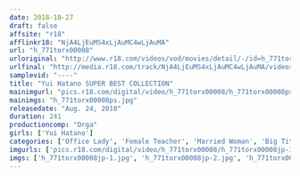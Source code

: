 ```yaml
---
date: 2018-10-27
draft: false
affsite: "r18"
afflinkr18: "NjA4LjEuMS4xLjAuMC4wLjAuMA"
url: "h_771torx00008"
urloriginal: "http://www.r18.com/videos/vod/movies/detail/-/id=h_771torx00008"
urlfinal: "http://media.r18.com/track/NjA4LjEuMS4xLjAuMC4wLjAuMA/videos/vod/movies/detail/-/id=h_771torx00008"
samplevid: "----"
title: "Yui Hatano SUPER BEST COLLECTION"
mainimgurl: "pics.r18.com/digital/video/h_771torx00008/h_771torx00008ps.jpg"
mainimgs: "h_771torx00008ps.jpg"
releasedate: "Aug. 24, 2018"
duration: 241
productioncomp: "Orga"
girls: ['Yui Hatano']
categories: ['Office Lady', 'Female Teacher', 'Married Woman', 'Big Tits', 'Slender', 'Featured Actress', 'Training', 'Over 4 Hours', 'Hi-Def', 'Actress Best Compilation']
imgurls: ['pics.r18.com/digital/video/h_771torx00008/h_771torx00008jp-1.jpg', 'pics.r18.com/digital/video/h_771torx00008/h_771torx00008jp-2.jpg', 'pics.r18.com/digital/video/h_771torx00008/h_771torx00008jp-3.jpg', 'pics.r18.com/digital/video/h_771torx00008/h_771torx00008jp-4.jpg', 'pics.r18.com/digital/video/h_771torx00008/h_771torx00008jp-5.jpg', 'pics.r18.com/digital/video/h_771torx00008/h_771torx00008jp-6.jpg', 'pics.r18.com/digital/video/h_771torx00008/h_771torx00008jp-7.jpg', 'pics.r18.com/digital/video/h_771torx00008/h_771torx00008jp-8.jpg', 'pics.r18.com/digital/video/h_771torx00008/h_771torx00008jp-9.jpg', 'pics.r18.com/digital/video/h_771torx00008/h_771torx00008jp-10.jpg', 'pics.r18.com/digital/video/h_771torx00008/h_771torx00008jp-11.jpg', 'pics.r18.com/digital/video/h_771torx00008/h_771torx00008jp-12.jpg', 'pics.r18.com/digital/video/h_771torx00008/h_771torx00008jp-13.jpg', 'pics.r18.com/digital/video/h_771torx00008/h_771torx00008jp-14.jpg', 'pics.r18.com/digital/video/h_771torx00008/h_771torx00008jp-15.jpg', 'pics.r18.com/digital/video/h_771torx00008/h_771torx00008jp-16.jpg', 'pics.r18.com/digital/video/h_771torx00008/h_771torx00008jp-17.jpg', 'pics.r18.com/digital/video/h_771torx00008/h_771torx00008jp-18.jpg', 'pics.r18.com/digital/video/h_771torx00008/h_771torx00008jp-19.jpg', 'pics.r18.com/digital/video/h_771torx00008/h_771torx00008jp-20.jpg']
imgs: ['h_771torx00008jp-1.jpg', 'h_771torx00008jp-2.jpg', 'h_771torx00008jp-3.jpg', 'h_771torx00008jp-4.jpg', 'h_771torx00008jp-5.jpg', 'h_771torx00008jp-6.jpg', 'h_771torx00008jp-7.jpg', 'h_771torx00008jp-8.jpg', 'h_771torx00008jp-9.jpg', 'h_771torx00008jp-10.jpg', 'h_771torx00008jp-11.jpg', 'h_771torx00008jp-12.jpg', 'h_771torx00008jp-13.jpg', 'h_771torx00008jp-14.jpg', 'h_771torx00008jp-15.jpg', 'h_771torx00008jp-16.jpg', 'h_771torx00008jp-17.jpg', 'h_771torx00008jp-18.jpg', 'h_771torx00008jp-19.jpg', 'h_771torx00008jp-20.jpg']
---
```

